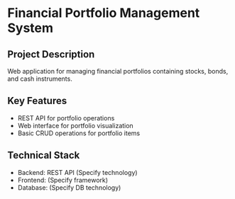 # Financial Portfolio Management System

## Project Description
Web application for managing financial portfolios containing stocks, bonds, and cash instruments.

## Key Features
- REST API for portfolio operations
- Web interface for portfolio visualization
- Basic CRUD operations for portfolio items

## Technical Stack
- Backend: REST API (Specify technology)
- Frontend: (Specify framework)
- Database: (Specify DB technology)